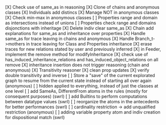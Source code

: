 [X] Check use of same_as in reasoning
[X] Clone of chains and anonymous classes
[X] Individuals add distincs
[X] Manage NOT in anonymous classes
[X] Check min-max in anonymous classes
[ ] Properties range and domain as intersections instead of unions
[ ] Properties check range and domains disjonctions with inheritage
[X] Delete indiv clear same_as
[X] Chain add explanations for same_as and inheritance over properties
[X] Handle same_as for trace leaving in chains and anonymous
[X] Handle Branch_t->mothers in trace leaving for Class and Properties inheritance
[X] erase traces for new relations stated by user and previously inferred
[X] in Feeder, implement the remove method for modifyInheritance
[X] check use of has_induced_inheritance_relations and has_induced_object_relations on all remove
[X] inheritance insertion does not trigger reasoning (chain and anonymous)
[X] Transitivity reasoner
[X] clean prop updates
[X] verify double transitivity and inverse
[ ] Store a "save" of the current explorated graph to resume from the current state instead of starting all over again (anonymous)
[ ] hidden applied to everything, instead of just the classes at one level
[ ] add SameAs, DifferentFrom atoms in the rules (mostly for consequent purposes) (swrl)
[ ] add Builtins to perform computations between datatype values (swrl)
[ ] reorganize the atoms in the antecedents for better performances (swrl)
[ ] cardinality restriction -> add unqualified restriction (anonymous)
[ ] adding variable property atom and indiv creation for dispositional match (swrl)
